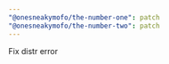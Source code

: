 ```yaml
---
"@onesneakymofo/the-number-one": patch
"@onesneakymofo/the-number-two": patch
---
```


Fix distr error
